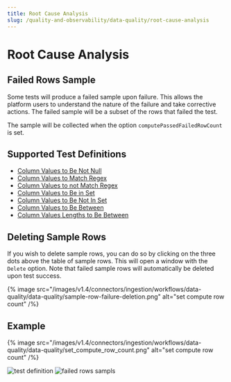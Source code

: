 ```yaml
---
title: Root Cause Analysis
slug: /quality-and-observability/data-quality/root-cause-analysis
---
```


# Root Cause Analysis

## Failed Rows Sample

Some tests will produce a failed sample upon failure. This allows the platform users to understand the nature of the failure and take corrective actions. The failed sample will be a subset of the rows that failed the test.

The sample will be collected when the option `computePassedFailedRowCount` is set.

## Supported Test Definitions

- [Column Values to Be Not Null](/connectors/ingestion/workflows/data-quality/tests#column-values-to-be-not-null)
- [Column Values to Match Regex](/connectors/ingestion/workflows/data-quality/tests#column-values-to-match-regex)
- [Column Values to not Match Regex](/connectors/ingestion/workflows/data-quality/tests#column-values-to-not-match-regex)
- [Column Values to Be in Set](/connectors/ingestion/workflows/data-quality/tests#column-values-to-be-in-set)
- [Column Values to Be Not In Set](/connectors/ingestion/workflows/data-quality/tests#column-values-to-be-not-in-set)
- [Column Values to Be Between](/connectors/ingestion/workflows/data-quality/tests#column-values-to-be-between)
- [Column Values Lengths to Be Between](/connectors/ingestion/workflows/data-quality/tests#column-values-lengths-to-be-between)

## Deleting Sample Rows
If you wish to delete sample rows, you can do so by clicking on the three dots above the table of sample rows. This will open a window with the `Delete` option. Note that failed sample rows will automatically be deleted upon test success.

{% image 
src="/images/v1.4/connectors/ingestion/workflows/data-quality/data-quality/sample-row-failure-deletion.png"
alt="set compute row count"
/%}

## Example

{% image 
src="/images/v1.4/connectors/ingestion/workflows/data-quality/data-quality/set_compute_row_count.png"
alt="set compute row count"
/%}

![test definition](/images/v1.4/connectors/ingestion/workflows/data-quality/data-quality/failed_rows_sample_1.png)
![failed rows sampls](/images/v1.4/connectors/ingestion/workflows/data-quality/data-quality/failed_rows_sample_2.png)
